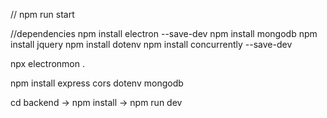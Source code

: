 // npm run  start




//dependencies
npm install electron --save-dev
npm install mongodb
npm install jquery
npm install dotenv
npm install concurrently --save-dev


npx electronmon .

npm install express cors dotenv mongodb




cd backend -> npm install -> npm run dev